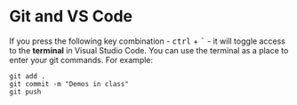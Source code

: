 # Git and VS Code

If you press the following key combination - <kbd>ctrl</kbd> + <kbd>`</kbd> - it will toggle access to the **terminal** in Visual Studio Code. You can use the terminal as a place to enter your git commands. For example:

```
git add .
git commit -m "Demos in class"
git push
```
